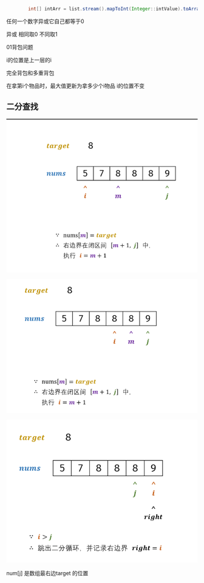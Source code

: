 ```JAVA
        int[] intArr = list.stream().mapToInt(Integer::intValue).toArray();
```



任何一个数字异或它自己都等于0

异或 相同取0 不同取1



01背包问题

i的位置是上一层的i



完全背包和多重背包

在拿第i个物品时，最大值更新为拿多少个i物品 i的位置不变



## 二分查找

![image-20200902101750667](image/leetcode/image-20200902101750667.png)

![image-20200902101759702](image/leetcode/image-20200902101759702.png)

![image-20200902101827468](image/leetcode/image-20200902101827468.png)

num[j] 是数组最右边target 的位置